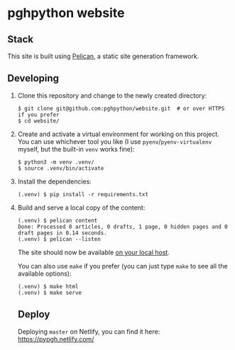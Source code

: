 # pghpython website


## Stack

This site is built using [Pelican](https://docs.getpelican.com/en/stable/), a static site generation framework.


## Developing

1. Clone this repository and change to the newly created directory:

    ```shell
    $ git clone git@github.com:pghpython/website.git  # or over HTTPS if you prefer
    $ cd website/
    ```

1. Create and activate a virtual environment for working on this project.
   You can use whichever tool you like (I use `pyenv`/`pyenv-virtualenv` myself, but the built-in `venv` works fine):

    ```shell
    $ python3 -m venv .venv/
    $ source .venv/bin/activate
    ```

1. Install the dependencies:

    ```shell
    (.venv) $ pip install -r requirements.txt
    ```

1. Build and serve a local copy of the content:

    ```shell
    (.venv) $ pelican content
    Done: Processed 0 articles, 0 drafts, 1 page, 0 hidden pages and 0 draft pages in 0.14 seconds.
    (.venv) $ pelican --listen
    ```

    The site should now be available [on your local host](http://localhost:8000).

    You can also use `make` if you prefer (you can just type `make` to see all the available options):

    ```shell
    (.venv) $ make html
    (.venv) $ make serve
    ```
    
    ## Deploy
    
    Deploying `master` on Netlify, you can find it here: https://pypgh.netlify.com/

